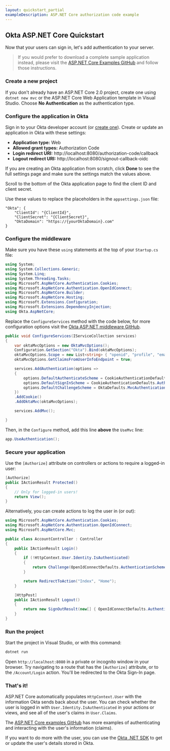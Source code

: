 ```yaml
---
layout: quickstart_partial
exampleDescription: ASP.NET Core authorization code example
---
```


## Okta ASP.NET Core Quickstart

Now that your users can sign in, let's add authentication to your server.

> If you would prefer to download a complete sample application instead, please visit the [ASP.NET Core Examples GitHub](https://github.com/okta/samples-aspnetcore) and follow those instructions.

### Create a new project

If you don't already have an ASP.NET Core 2.0 project, create one using `dotnet new mvc` or the ASP.NET Core Web Application template in Visual Studio. Choose **No Authentication** as the authentication type.


### Configure the application in Okta

Sign in to your Okta developer account (or [create one](https://developer.okta.com/signup/)). Create or update an application in Okta with these settings:

* **Application type:** Web
* **Allowed grant types:** Authorization Code
* **Login redirect URI:** http://localhost:8080/authorization-code/callback
* **Logout redirect URI:** http://localhost:8080/signout-callback-oidc

If you are creating an Okta application from scratch, click **Done** to see the full settings page and make sure the settings match the values above.

Scroll to the bottom of the Okta application page to find the client ID and client secret. 

Use these values to replace the placeholders in the `appsettings.json` file:

```
"Okta": {
    "ClientId": "{ClientId}",
    "ClientSecret": "{ClientSecret}",
    "OktaDomain": "https://{yourOktaDomain}.com"
}
```

### Configure the middleware

Make sure you have these `using` statements at the top of your `Startup.cs` file:

```csharp
using System;
using System.Collections.Generic;
using System.Linq;
using System.Threading.Tasks;
using Microsoft.AspNetCore.Authentication.Cookies;
using Microsoft.AspNetCore.Authentication.OpenIdConnect;
using Microsoft.AspNetCore.Builder;
using Microsoft.AspNetCore.Hosting;
using Microsoft.Extensions.Configuration;
using Microsoft.Extensions.DependencyInjection;
using Okta.AspNetCore;
```

Replace the `ConfigureServices` method with the code below, for more configuration options visit the [Okta ASP.NET middleware GitHub](https://github.com/okta/okta-aspnet).
```csharp
public void ConfigureServices(IServiceCollection services)
{
    var oktaMvcOptions = new OktaMvcOptions();
    Configuration.GetSection("Okta").Bind(oktaMvcOptions);
    oktaMvcOptions.Scope = new List<string> { "openid", "profile", "email" };
    oktaMvcOptions.GetClaimsFromUserInfoEndpoint = true;

    services.AddAuthentication(options =>
    {
        options.DefaultAuthenticateScheme = CookieAuthenticationDefaults.AuthenticationScheme;
        options.DefaultSignInScheme = CookieAuthenticationDefaults.AuthenticationScheme;
        options.DefaultChallengeScheme = OktaDefaults.MvcAuthenticationScheme;
    })
    .AddCookie()
    .AddOktaMvc(oktaMvcOptions);

    services.AddMvc();

}
```

Then, in the `Configure` method, add this line **above** the `UseMvc` line:

```csharp
app.UseAuthentication();
```

### Secure your application

Use the `[Authorize]` attribute on controllers or actions to require a logged-in user:

```csharp
[Authorize]
public IActionResult Protected()
{
    // Only for logged-in users!
    return View();
}
```

Alternatively, you can create actions to log the user in (or out):

```csharp
using Microsoft.AspNetCore.Authentication.Cookies;
using Microsoft.AspNetCore.Authentication.OpenIdConnect;
using Microsoft.AspNetCore.Mvc;

public class AccountController : Controller
{
    public IActionResult Login()
    {
        if (!HttpContext.User.Identity.IsAuthenticated)
        {
            return Challenge(OpenIdConnectDefaults.AuthenticationScheme);
        }

        return RedirectToAction("Index", "Home");
    }

    [HttpPost]
    public IActionResult Logout()
    {
        return new SignOutResult(new[] { OpenIdConnectDefaults.AuthenticationScheme, CookieAuthenticationDefaults.AuthenticationScheme });
    }
}
```

### Run the project

Start the project in Visual Studio, or with this command:

```bash
dotnet run
```

Open `http://localhost:8080` in a private or incognito window in your browser. Try navigating to a route that has the `[Authorize]` attribute, or to the `/Account/Login` action. You'll be redirected to the Okta Sign-In page.

### That's it!

ASP.NET Core automatically populates `HttpContext.User` with the information Okta sends back about the user. You can check whether the user is logged in with `User.Identity.IsAuthenticated` in your actions or views, and see all of the user's claims in `User.Claims`.

The [ASP.NET Core examples GitHub](https://github.com/okta/samples-aspnetcore) has more examples of authenticating and interacting with the user's information (claims).

If you want to do more with the user, you can use the [Okta .NET SDK](https://github.com/okta/okta-sdk-dotnet) to get or update the user's details stored in Okta.
